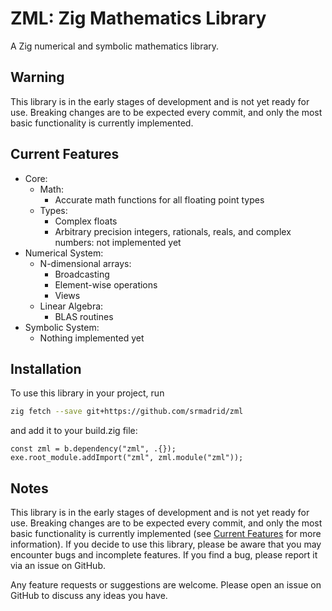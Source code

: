 # ZML: Zig Mathematics Library

A Zig numerical and symbolic mathematics library.

## Warning

This library is in the early stages of development and is not yet ready for use. Breaking changes are to be expected every commit, and only the most basic functionality is currently implemented.

## Current Features

- Core:
  - Math:
    - Accurate math functions for all floating point types
  - Types:
    - Complex floats
    - Arbitrary precision integers, rationals, reals, and complex numbers: not implemented yet
- Numerical System:
  - N-dimensional arrays:
    - Broadcasting
    - Element-wise operations
    - Views
  - Linear Algebra:
    - BLAS routines
- Symbolic System:
  - Nothing implemented yet

## Installation

To use this library in your project, run

```bash
zig fetch --save git+https://github.com/srmadrid/zml
```

and add it to your build.zig file:

```zig
const zml = b.dependency("zml", .{});
exe.root_module.addImport("zml", zml.module("zml"));
```

## Notes

This library is in the early stages of development and is not yet ready for use. Breaking changes are to be expected every commit, and only the most basic functionality is currently implemented (see [Current Features](#current-features) for more information). If you decide to use this library, please be aware that you may encounter bugs and incomplete features. If you find a bug, please report it via an issue on GitHub.

Any feature requests or suggestions are welcome. Please open an issue on GitHub to discuss any ideas you have.
